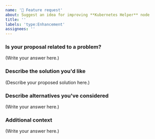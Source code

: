 ```yaml
---
name: '🚀 Feature request'
about: Suggest an idea for improving **Kubernetes Helper** node
title: ''
labels: 'type:Enhancement'
assignees: ''
---
```


### Is your proposal related to a problem?

<!--
  Provide a clear and concise description of what the problem is.
  For example, "I'm always frustrated when..."
-->

(Write your answer here.)

### Describe the solution you'd like

<!--
  Provide a clear and concise description of what you want to happen.
-->

(Describe your proposed solution here.)

### Describe alternatives you've considered

<!--
  Let us know about other solutions you've tried or researched.
-->

(Write your answer here.)

### Additional context

<!--
  Is there anything else you can add about the proposal?
  You might want to link to related issues here, if you haven't already.
-->

(Write your answer here.)
